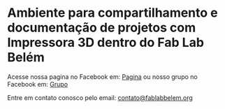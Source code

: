 # Ambiente para compartilhamento e documentação de projetos com Impressora 3D dentro do Fab Lab Belém

Acesse nossa pagina no Facebook em: [Pagina](https://www.facebook.com/fablabbelem) ou nosso grupo no Facebook em: [Grupo](https://www.facebook.com/groups/161326217395967)

Entre em contato conosco pelo email: contato@fablabbelem.org
